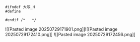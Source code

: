 ```
#ifndef 大写_H
#define

#endif /*   */
```
![[Pasted image 20250729171901.png]]![[Pasted image 20250729172410.png]]
![[Pasted image 20250729172456.png]]